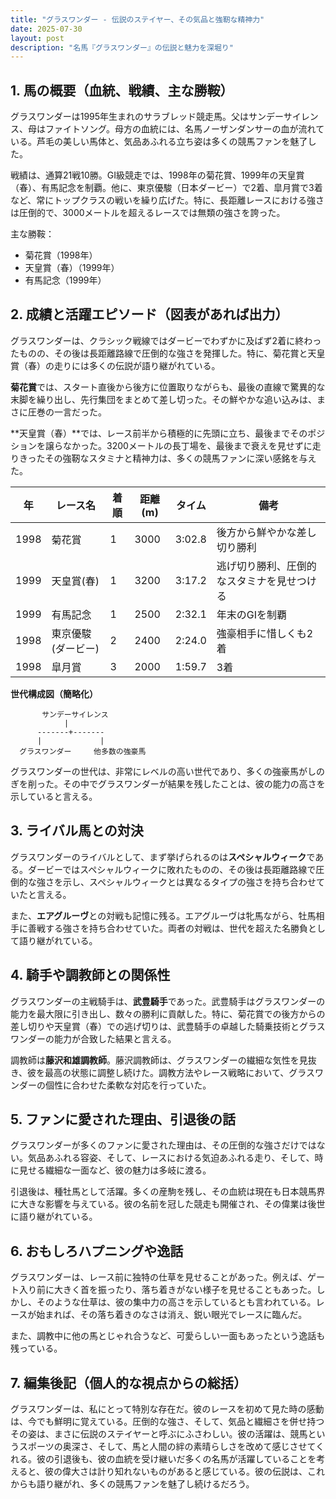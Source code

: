 ```yaml
---
title: "グラスワンダー - 伝説のステイヤー、その気品と強靭な精神力"
date: 2025-07-30
layout: post
description: "名馬『グラスワンダー』の伝説と魅力を深堀り"
---
```


## 1. 馬の概要（血統、戦績、主な勝鞍）

グラスワンダーは1995年生まれのサラブレッド競走馬。父はサンデーサイレンス、母はファイトソング。母方の血統には、名馬ノーザンダンサーの血が流れている。芦毛の美しい馬体と、気品あふれる立ち姿は多くの競馬ファンを魅了した。

戦績は、通算21戦10勝。GI級競走では、1998年の菊花賞、1999年の天皇賞（春）、有馬記念を制覇。他に、東京優駿（日本ダービー）で2着、皐月賞で3着など、常にトップクラスの戦いを繰り広げた。特に、長距離レースにおける強さは圧倒的で、3000メートルを超えるレースでは無類の強さを誇った。

主な勝鞍：

* 菊花賞（1998年）
* 天皇賞（春）（1999年）
* 有馬記念（1999年）


## 2. 成績と活躍エピソード（図表があれば出力）

グラスワンダーは、クラシック戦線ではダービーでわずかに及ばず2着に終わったものの、その後は長距離路線で圧倒的な強さを発揮した。特に、菊花賞と天皇賞（春）の走りには多くの伝説が語り継がれている。

**菊花賞**では、スタート直後から後方に位置取りながらも、最後の直線で驚異的な末脚を繰り出し、先行集団をまとめて差し切った。その鮮やかな追い込みは、まさに圧巻の一言だった。

**天皇賞（春）**では、レース前半から積極的に先頭に立ち、最後までそのポジションを譲らなかった。3200メートルの長丁場を、最後まで衰えを見せずに走りきったその強靭なスタミナと精神力は、多くの競馬ファンに深い感銘を与えた。

| 年 | レース名         | 着順 | 距離(m) | タイム           | 備考                                    |
|---|-----------------|-----|---------|-----------------|-----------------------------------------|
| 1998 | 菊花賞           | 1   | 3000     | 3:02.8           | 後方から鮮やかな差し切り勝利             |
| 1999 | 天皇賞(春)       | 1   | 3200     | 3:17.2           | 逃げ切り勝利、圧倒的なスタミナを見せつける |
| 1999 | 有馬記念         | 1   | 2500     | 2:32.1           | 年末のGIを制覇                            |
| 1998 | 東京優駿(ダービー) | 2   | 2400     | 2:24.0           | 強豪相手に惜しくも2着                   |
| 1998 | 皐月賞           | 3   | 2000     | 1:59.7           | 3着                                     |


**世代構成図（簡略化）**

```
       サンデーサイレンス
            |
      -------+-------
      |             |
  グラスワンダー     他多数の強豪馬
```

グラスワンダーの世代は、非常にレベルの高い世代であり、多くの強豪馬がしのぎを削った。その中でグラスワンダーが結果を残したことは、彼の能力の高さを示していると言える。


## 3. ライバル馬との対決

グラスワンダーのライバルとして、まず挙げられるのは**スペシャルウィーク**である。ダービーではスペシャルウィークに敗れたものの、その後は長距離路線で圧倒的な強さを示し、スペシャルウィークとは異なるタイプの強さを持ち合わせていたと言える。

また、**エアグルーヴ**との対戦も記憶に残る。エアグルーヴは牝馬ながら、牡馬相手に善戦する強さを持ち合わせていた。両者の対戦は、世代を超えた名勝負として語り継がれている。


## 4. 騎手や調教師との関係性

グラスワンダーの主戦騎手は、**武豊騎手**であった。武豊騎手はグラスワンダーの能力を最大限に引き出し、数々の勝利に貢献した。特に、菊花賞での後方からの差し切りや天皇賞（春）での逃げ切りは、武豊騎手の卓越した騎乗技術とグラスワンダーの能力が合致した結果と言える。

調教師は**藤沢和雄調教師**。藤沢調教師は、グラスワンダーの繊細な気性を見抜き、彼を最高の状態に調整し続けた。調教方法やレース戦略において、グラスワンダーの個性に合わせた柔軟な対応を行っていた。


## 5. ファンに愛された理由、引退後の話

グラスワンダーが多くのファンに愛された理由は、その圧倒的な強さだけではない。気品あふれる容姿、そして、レースにおける気迫あふれる走り、そして、時に見せる繊細な一面など、彼の魅力は多岐に渡る。

引退後は、種牡馬として活躍。多くの産駒を残し、その血統は現在も日本競馬界に大きな影響を与えている。彼の名前を冠した競走も開催され、その偉業は後世に語り継がれている。


## 6. おもしろハプニングや逸話

グラスワンダーは、レース前に独特の仕草を見せることがあった。例えば、ゲート入り前に大きく首を振ったり、落ち着きがない様子を見せることもあった。しかし、そのような仕草は、彼の集中力の高さを示しているとも言われている。レースが始まれば、その落ち着きのなさは消え、鋭い眼光でレースに臨んだ。

また、調教中に他の馬とじゃれ合うなど、可愛らしい一面もあったという逸話も残っている。


## 7. 編集後記（個人的な視点からの総括）

グラスワンダーは、私にとって特別な存在だ。彼のレースを初めて見た時の感動は、今でも鮮明に覚えている。圧倒的な強さ、そして、気品と繊細さを併せ持つその姿は、まさに伝説のステイヤーと呼ぶにふさわしい。彼の活躍は、競馬というスポーツの奥深さ、そして、馬と人間の絆の素晴らしさを改めて感じさせてくれる。彼の引退後も、彼の血統を受け継いだ多くの名馬が活躍していることを考えると、彼の偉大さは計り知れないものがあると感じている。彼の伝説は、これからも語り継がれ、多くの競馬ファンを魅了し続けるだろう。
